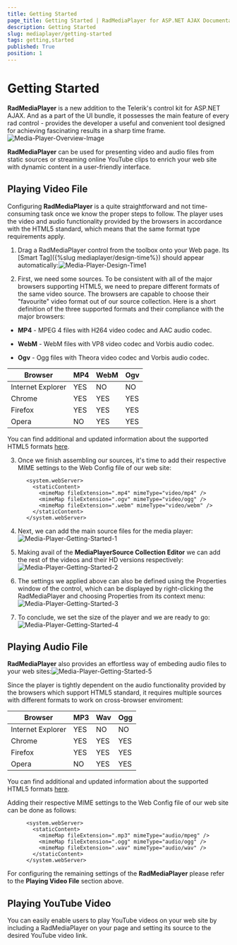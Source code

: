 ```yaml
---
title: Getting Started
page_title: Getting Started | RadMediaPlayer for ASP.NET AJAX Documentation
description: Getting Started
slug: mediaplayer/getting-started
tags: getting,started
published: True
position: 1
---
```


# Getting Started



**RadMediaPlayer** is a new addition to the Telerik's control kit for ASP.NET AJAX. And as a part of the UI bundle, it possesses the main feature of every rad control - provides the developer a useful and convenient tool designed for achieving fascinating results in a sharp time frame.
![Media-Player-Overview-Image](images/mediaplayer-overview-image.png)

**RadMediaPlayer** can be used for presenting video and audio files from static sources or streaming online YouTube clips to enrich your web site with dynamic content in a user-friendly interface.

## Playing Video File

Configuring **RadMediaPlayer** is a quite straightforward and not time-consuming task once we know the proper steps to follow. The player uses the video and audio functionality provided by the browsers in accordance with the HTML5 standard, which means that the same format type requirements apply.

1. Drag a RadMediaPlayer control from the toolbox onto your Web page. Its [Smart Tag]({%slug mediaplayer/design-time%}) should appear automatically:![Media-Player-Design-Time1](images/mediaplayer-designtime1.png)

2. First, we need some sources. To be consistent with all of the major browsers supporting HTML5, we need to prepare different formats of the same video source. The browsers are capable to choose their "favourite" video format out of our source collection. Here is a short definition of the three supported formats and their compliance with the major browsers:

* **MP4** - MPEG 4 files with H264 video codec and AAC audio codec.

* **WebM** - WebM files with VP8 video codec and Vorbis audio codec.

* **Ogv** - Ogg files with Theora video codec and Vorbis audio codec.


|  **Browser**  |  **MP4**  |  **WebM**  |  **Ogv**  |
| ------ | ------ | ------ | ------ |
|Internet Explorer|YES|NO|NO|
|Chrome|YES|YES|YES|
|Firefox|YES|YES|YES|
|Opera|NO|YES|YES|

You can find additional and updated information about the supported HTML5 formats [here](http://www.w3schools.com/html/html5_video.asp).

3. Once we finish assembling our sources, it's time to add their respective MIME settings to the Web Config file of our web site:

````ASPNET
	  <system.webServer>
	    <staticContent>
	      <mimeMap fileExtension=".mp4" mimeType="video/mp4" />
	      <mimeMap fileExtension=".ogv" mimeType="video/ogg" />
	      <mimeMap fileExtension=".webm" mimeType="video/webm" />
	    </staticContent>
	  </system.webServer>
````



4. Next, we can add the main source files for the media player:![Media-Player-Getting-Started-1](images/mediaplayer-getting-started-1.png)

5. Making avail of the **MediaPlayerSource Collection Editor** we can add the rest of the videos and their HD versions respectively:![Media-Player-Getting-Started-2](images/mediaplayer-getting-started-2.png)

6. The settings we applied above can also be defined using the Properties window of the control, which can be displayed by right-clicking the RadMediaPlayer and choosing Properties from its context menu:![Media-Player-Getting-Started-3](images/mediaplayer-getting-started-3.png)

7. To conclude, we set the size of the player and we are ready to go:![Media-Player-Getting-Started-4](images/mediaplayer-getting-started-4.png)

## Playing Audio File

**RadMediaPlayer** also provides an effortless way of embeding audio files to your web sites:![Media-Player-Getting-Started-5](images/mediaplayer-getting-started-5.png)

Since the player is tightly dependent on the audio functionality provided by the browsers which support HTML5 standard, it requires multiple sources with different formats to work on cross-browser enviroment:


|  **Browser**  |  **MP3**  |  **Wav**  |  **Ogg**  |
| ------ | ------ | ------ | ------ |
|Internet Explorer|YES|NO|NO|
|Chrome|YES|YES|YES|
|Firefox|YES|YES|YES|
|Opera|NO|YES|YES|

You can find additional and updated information about the supported HTML5 formats [here](http://www.w3schools.com/html/html5_audio.asp).

Adding their respective MIME settings to the Web Config file of our web site can be done as follows:

````ASPNET
	  <system.webServer>
	    <staticContent>
	      <mimeMap fileExtension=".mp3" mimeType="audio/mpeg" />
	      <mimeMap fileExtension=".ogg" mimeType="audio/ogg" />
	      <mimeMap fileExtension=".wav" mimeType="audio/wav" />
	    </staticContent>
	  </system.webServer>
````



For configuring the remaining settings of the **RadMediaPlayer** please refer to the **Playing Video File** section above.

## Playing YouTube Video

You can easily enable users to play YouTube videos on your web site by including a RadMediaPlayer on your page and setting its source to the desired YouTube video link.
